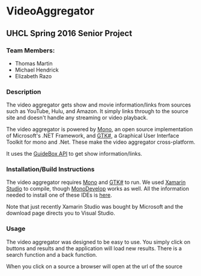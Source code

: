 # VideoAggregator
## UHCL Spring 2016 Senior Project
### Team Members:
* Thomas Martin
* Michael Hendrick
* Elizabeth Razo

### Description
The video aggregator gets show and movie information/links from sources such as YouTube, Hulu, and Amazon. It simply links 
through to the source site and doesn't handle any streaming or video playback.

The video aggregator is powered by [Mono](http://www.mono-project.com/), an open source implementation of Microsoft's .NET 
Framework, and [GTK#](http://www.mono-project.com/docs/gui/gtksharp/), a Graphical User Interface Toolkit for mono and .Net.
These make the video aggregator cross-platform.

It uses the [GuideBox API](http://www.guidebox.com/) to get show information/links.

### Installation/Build Instructions
The video aggregator requires [Mono](http://www.mono-project.com/) and [GTK#](http://www.mono-project.com/docs/gui/gtksharp/) 
to run. We used [Xamarin Studio](https://www.xamarin.com/studio) to compile, though [MonoDevelop](http://www.monodevelop.com/) 
works as well. All the information needed to install one of these IDEs is [here](http://www.monodevelop.com/download/).

Note that just recently Xamarin Studio was bought by Microsoft and the download page directs you to Visual Studio.

### Usage
The video aggregator was designed to be easy to use. You simply click on buttons and results and the application will load new
results. There is a search function and a back function.

When you click on a source a browser will open at the url of the source
